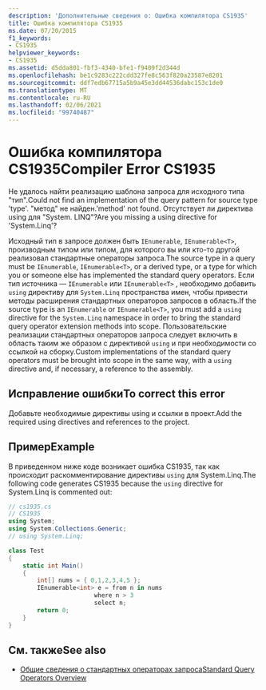 ```yaml
---
description: 'Дополнительные сведения о: Ошибка компилятора CS1935'
title: Ошибка компилятора CS1935
ms.date: 07/20/2015
f1_keywords:
- CS1935
helpviewer_keywords:
- CS1935
ms.assetid: d5dda801-fbf3-4340-bfe1-f9409f2d344d
ms.openlocfilehash: be1c9283c222cdd327fe8c563f820a23587e8201
ms.sourcegitcommit: ddf7edb67715a5b9a45e3dd44536dabc153c1de0
ms.translationtype: MT
ms.contentlocale: ru-RU
ms.lasthandoff: 02/06/2021
ms.locfileid: "99740487"
---
```

# <a name="compiler-error-cs1935"></a><span data-ttu-id="c29bc-103">Ошибка компилятора CS1935</span><span class="sxs-lookup"><span data-stu-id="c29bc-103">Compiler Error CS1935</span></span>

<span data-ttu-id="c29bc-104">Не удалось найти реализацию шаблона запроса для исходного типа "тип".</span><span class="sxs-lookup"><span data-stu-id="c29bc-104">Could not find an implementation of the query pattern for source type 'type'.</span></span> <span data-ttu-id="c29bc-105">"метод" не найден.</span><span class="sxs-lookup"><span data-stu-id="c29bc-105">'method' not found.</span></span> <span data-ttu-id="c29bc-106">Отсутствует ли директива using для "System. LINQ"?</span><span class="sxs-lookup"><span data-stu-id="c29bc-106">Are you missing a using directive for 'System.Linq'?</span></span>

<span data-ttu-id="c29bc-107">Исходный тип в запросе должен быть `IEnumerable`, `IEnumerable<T>`, производным типом или типом, для которого вы или кто-то другой реализовал стандартные операторы запроса.</span><span class="sxs-lookup"><span data-stu-id="c29bc-107">The source type in a query must be `IEnumerable`, `IEnumerable<T>`, or a derived type, or a type for which you or someone else has implemented the standard query operators.</span></span> <span data-ttu-id="c29bc-108">Если тип источника — `IEnumerable` или `IEnumerable<T>` , необходимо добавить `using` директиву для `System.Linq` пространства имен, чтобы привести методы расширения стандартных операторов запросов в область.</span><span class="sxs-lookup"><span data-stu-id="c29bc-108">If the source type is an `IEnumerable` or `IEnumerable<T>`, you must add a `using` directive for the `System.Linq` namespace in order to bring the standard query operator extension methods into scope.</span></span> <span data-ttu-id="c29bc-109">Пользовательские реализации стандартных операторов запроса следует включить в область таким же образом с директивой `using` и при необходимости со ссылкой на сборку.</span><span class="sxs-lookup"><span data-stu-id="c29bc-109">Custom implementations of the standard query operators must be brought into scope in the same way, with a `using` directive and, if necessary, a reference to the assembly.</span></span>

## <a name="to-correct-this-error"></a><span data-ttu-id="c29bc-110">Исправление ошибки</span><span class="sxs-lookup"><span data-stu-id="c29bc-110">To correct this error</span></span>

<span data-ttu-id="c29bc-111">Добавьте необходимые директивы using и ссылки в проект.</span><span class="sxs-lookup"><span data-stu-id="c29bc-111">Add the required using directives and references to the project.</span></span>

## <a name="example"></a><span data-ttu-id="c29bc-112">Пример</span><span class="sxs-lookup"><span data-stu-id="c29bc-112">Example</span></span>

<span data-ttu-id="c29bc-113">В приведенном ниже коде возникает ошибка CS1935, так как происходит раскомментирование директивы `using` для System.Linq.</span><span class="sxs-lookup"><span data-stu-id="c29bc-113">The following code generates CS1935 because the `using` directive for System.Linq is commented out:</span></span>

```csharp
// cs1935.cs
// CS1935
using System;
using System.Collections.Generic;
// using System.Linq;

class Test
{
    static int Main()
    {
        int[] nums = { 0,1,2,3,4,5 };
        IEnumerable<int> e = from n in nums
                        where n > 3
                        select n;
        return 0;
    }
}
```

## <a name="see-also"></a><span data-ttu-id="c29bc-114">См. также</span><span class="sxs-lookup"><span data-stu-id="c29bc-114">See also</span></span>

- [<span data-ttu-id="c29bc-115">Общие сведения о стандартных операторах запроса</span><span class="sxs-lookup"><span data-stu-id="c29bc-115">Standard Query Operators Overview</span></span>](../programming-guide/concepts/linq/standard-query-operators-overview.md)
